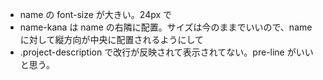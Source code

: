 - name の font-size が大きい。24px で
- name-kana は name の右隣に配置。サイズは今のままでいいので、name に対して縦方向が中央に配置されるようにして
- .project-description で改行が反映されて表示されてない。pre-line がいいと思う。
